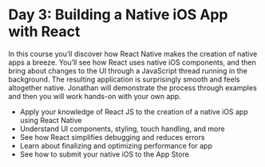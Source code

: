 Day 3: Building a Native iOS App with React
===

In this course you’ll discover how React Native makes the creation of native apps a breeze. You’ll see how React uses native iOS components, and then bring about changes to the UI through a JavaScript thread running in the background. The resulting application is surprisingly smooth and feels altogether native. Jonathan will demonstrate the process through examples and then you will work hands-on with your own app.

* Apply your knowledge of React JS to the creation of a native iOS app using React Native
* Understand UI components, styling, touch handling, and more
* See how React simplifies debugging and reduces errors
* Learn about finalizing and optimizing performance for app
* See how to submit your native iOS to the App Store